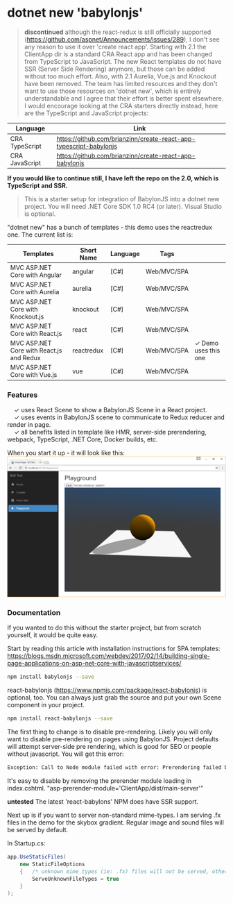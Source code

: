 # dotnet new 'babylonjs'
> **discontinued**  although the react-redux is still officially supported (https://github.com/aspnet/Announcements/issues/289), I don't see any reason to use it over 'create react app'.  Starting with 2.1 the ClientApp dir is a standard CRA React app and has been changed from TypeScript to JavaScript.  The new React templates do not have SSR (Server Side Rendering) anymore, but those can be added without too much effort.  Also, with 2.1 Aurelia, Vue.js and Knockout have been removed.  The team has limited resources and they don't want to use those resources on 'dotnet new', which is entirely understandable and I agree that their effort is better spent elsewhere.  I would encourage looking at the CRA starters directly instead, here are the TypeScript and JavaScript projects:

| Language  | Link  |
|---|---|
| CRA TypeScript | https://github.com/brianzinn/create-react-app-typescript-babylonjs |
| CRA JavaScript | https://github.com/brianzinn/create-react-app-babylonjs

**If you would like to continue still, I have left the repo on the 2.0, which is TypeScript and SSR.**

> This is a starter setup for integration of BabylonJS into a dotnet new project.  You will need .NET Core SDK 1.0 RC4 (or later).  Visual Studio is optional.

"dotnet new" has a bunch of templates - this demo uses the reactredux one.  The current list is:

| Templates  | Short Name  | Language  | Tags  | |
|---|---|---|---|---|
| MVC ASP.NET Core with Angular | angular | [C#] | Web/MVC/SPA  | |
| MVC ASP.NET Core with Aurelia | aurelia | [C#] | Web/MVC/SPA | |
| MVC ASP.NET Core with Knockout.js | knockout |  [C#] | Web/MVC/SPA | |
| MVC ASP.NET Core with React.js | react |  [C#] | Web/MVC/SPA | |
| MVC ASP.NET Core with React.js and Redux | reactredux |  [C#] | Web/MVC/SPA |  ✓ Demo uses this one |
| MVC ASP.NET Core with Vue.js | vue |  [C#] | Web/MVC/SPA | |

### Features

&nbsp; &nbsp; ✓ uses React Scene to show a BabylonJS Scene in a React project.<br/>
&nbsp; &nbsp; ✓ uses events in BabylonJS scene to communicate to Redux reducer and render in page.<br/>
&nbsp; &nbsp; ✓ all benefits listed in template like HMR, server-side prerendering, webpack, TypeScript, .NET Core, Docker builds, etc.<br/>

When you start it up - it will look like this:
![Demo Screenshot](https://raw.githubusercontent.com/brianzinn/dotnet-new-babylonjs-starter/master/demo.png)

### Documentation

If you wanted to do this without the starter project, but from scratch yourself, it would be quite easy.

Start by reading this article with installation instructions for SPA templates:
https://blogs.msdn.microsoft.com/webdev/2017/02/14/building-single-page-applications-on-asp-net-core-with-javascriptservices/

```sh
npm install babylonjs --save
```

react-babylonjs (https://www.npmjs.com/package/react-babylonjs) is optional, too.  You can always just grab the source and put your own Scene component in your project.
```sh
npm install react-babylonjs --save
```

The first thing to change is to disable pre-rendering.  Likely you will only want to disable pre-rendering on pages using BabylonJS.  Project defaults will attempt server-side pre rendering, which is good for SEO or people without javascript.  You will get this error:
```sh
Exception: Call to Node module failed with error: Prerendering failed because of error: ReferenceError: window is not defined
```
It's easy to disable by removing the prerender module loading in index.cshtml.
"asp-prerender-module='ClientApp/dist/main-server'"

**untested** The latest 'react-babylons' NPM does have SSR support.

Next up is if you want to server non-standard mime-types.  I am serving .fx files in the demo for the skybox gradient.  Regular image and sound files will be served by default.

In Startup.cs:
```csharp
app.UseStaticFiles(
    new StaticFileOptions
    {   /* unknown mime types (ie: .fx) files will not be served, otherwise! more secure to register specific mime-types */
        ServeUnknownFileTypes = true
    }
);
```


